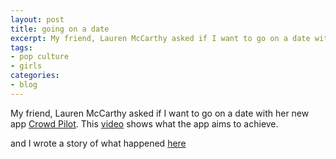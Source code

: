 ```yaml
---
layout: post
title: going on a date
excerpt: My friend, Lauren McCarthy asked if I want to go on a date with her new app.
tags: 
- pop culture
- girls 
categories:
- blog
---
```


My friend, Lauren McCarthy asked if I want to go on a date with her new app [Crowd Pilot](http://crowdpilot.met). This [video](http://player.vimeo.com/video/86388606) shows what the app aims to achieve. 

and I wrote a story of what happened [here](https://github.com/tchoi8/dating)
